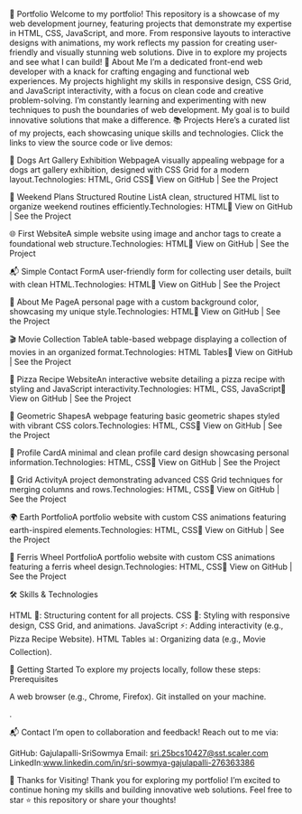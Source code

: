 🚀 Portfolio
Welcome to my portfolio! This repository is a showcase of my web development journey, featuring projects that demonstrate my expertise in HTML, CSS, JavaScript, and more. From responsive layouts to interactive designs with animations, my work reflects my passion for creating user-friendly and visually stunning web solutions. Dive in to explore my projects and see what I can build!
🌟 About Me
I’m a dedicated front-end web developer with a knack for crafting engaging and functional web experiences. My projects highlight my skills in responsive design, CSS Grid, and JavaScript interactivity, with a focus on clean code and creative problem-solving. I’m constantly learning and experimenting with new techniques to push the boundaries of web development. My goal is to build innovative solutions that make a difference.
📚 Projects
Here’s a curated list of my projects, each showcasing unique skills and technologies. Click the links to view the source code or live demos:

🐶 Dogs Art Gallery Exhibition WebpageA visually appealing webpage for a dogs art gallery exhibition, designed with CSS Grid for a modern layout.Technologies: HTML, Grid CSS🔗 View on GitHub | See the Project

📅 Weekend Plans Structured Routine ListA clean, structured HTML list to organize weekend routines efficiently.Technologies: HTML🔗 View on GitHub | See the Project

🌐 First WebsiteA simple website using image and anchor tags to create a foundational web structure.Technologies: HTML🔗 View on GitHub | See the Project

📬 Simple Contact FormA user-friendly form for collecting user details, built with clean HTML.Technologies: HTML🔗 View on GitHub | See the Project

👤 About Me PageA personal page with a custom background color, showcasing my unique style.Technologies: HTML🔗 View on GitHub | See the Project

🎬 Movie Collection TableA table-based webpage displaying a collection of movies in an organized format.Technologies: HTML Tables🔗 View on GitHub | See the Project

🍕 Pizza Recipe WebsiteAn interactive website detailing a pizza recipe with styling and JavaScript interactivity.Technologies: HTML, CSS, JavaScript🔗 View on GitHub | See the Project

🔲 Geometric ShapesA webpage featuring basic geometric shapes styled with vibrant CSS colors.Technologies: HTML, CSS🔗 View on GitHub | See the Project

🪪 Profile CardA minimal and clean profile card design showcasing personal information.Technologies: HTML, CSS🔗 View on GitHub | See the Project

📏 Grid ActivityA project demonstrating advanced CSS Grid techniques for merging columns and rows.Technologies: HTML, CSS🔗 View on GitHub | See the Project

🌍 Earth PortfolioA portfolio website with custom CSS animations featuring earth-inspired elements.Technologies: HTML, CSS🔗 View on GitHub | See the Project

🎡 Ferris Wheel PortfolioA portfolio website with custom CSS animations featuring a ferris wheel design.Technologies: HTML, CSS🔗 View on GitHub | See the Project


🛠️ Skills & Technologies

HTML 📝: Structuring content for all projects.
CSS 🎨: Styling with responsive design, CSS Grid, and animations.
JavaScript ⚡️: Adding interactivity (e.g., Pizza Recipe Website).
HTML Tables 📊: Organizing data (e.g., Movie Collection).

🚀 Getting Started
To explore my projects locally, follow these steps:
Prerequisites

A web browser (e.g., Chrome, Firefox).
Git installed on your machine.

.

📬 Contact
I’m open to collaboration and feedback! Reach out to me via:

GitHub: Gajulapalli-SriSowmya
Email: sri.25bcs10427@sst.scaler.com
LinkedIn:www.linkedin.com/in/sri-sowmya-gajulapalli-276363386



🙌 Thanks for Visiting!
Thank you for exploring my portfolio! I’m excited to continue honing my skills and building innovative web solutions. Feel free to star ⭐ this repository or share your thoughts!
